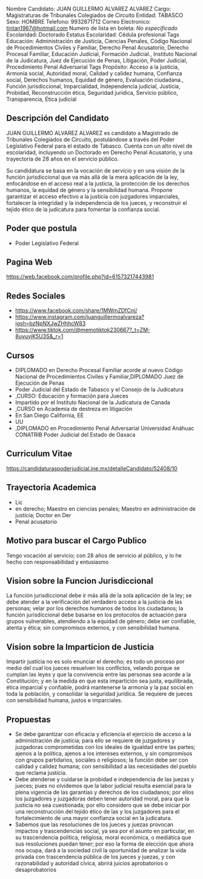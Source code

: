 Nombre Candidato: JUAN GUILLERMO ALVAREZ ALVAREZ
Cargo: Magistraturas de Tribunales Colegiados de Circuito
Entidad: TABASCO
Sexo: HOMBRE
Telefono: 9932871712
Correo Electronico: tintan1967@hotmail.com
Numero de lista en boleta: *No especificado*
Escolaridad: Doctorado
Estatus Escolaridad: Cédula profesional
Tags Educación: Administración de Justicia, Ciencias Penales, Código Nacional de Procedimientos Civiles y Familiar, Derecho Penal Acusatorio, Derecho Procesal Familiar, Educación Judicial, Formación Judicial., Instituto Nacional de la Judicatura, Juez de Ejecución de Penas, Litigación, Poder Judicial, Procedimiento Penal Adversarial
Tags Propósito: Acceso a la justicia, Armonía social, Autoridad moral, Calidad y calidez humana, Confianza social, Derechos humanos, Equidad de género, Evaluación ciudadana., Función jurisdiccional, Imparcialidad, Independencia judicial, Justicia, Probidad, Reconstrucción ética, Seguridad jurídica, Servicio público, Transparencia, Ética judicial


## Descripción del Candidato 

JUAN GUILLERMO ALVAREZ ALVAREZ es candidato a Magistrado de Tribunales Colegiados de Circuito, postulándose a través del Poder Legislativo Federal para el estado de Tabasco. Cuenta con un alto nivel de escolaridad, incluyendo un Doctorado en Derecho Penal Acusatorio, y una trayectoria de 28 años en el servicio público.

Su candidatura se basa en la vocación de servicio y en una visión de la función jurisdiccional que va más allá de la mera aplicación de la ley, enfocándose en el acceso real a la justicia, la protección de los derechos humanos, la equidad de género y la sensibilidad humana. Propone garantizar el acceso efectivo a la justicia con juzgadores imparciales, fortalecer la integridad y la independencia de los jueces, y reconstruir el tejido ético de la judicatura para fomentar la confianza social.


## Poder que postula

- Poder Legislativo Federal


## Pagina Web

https://web.facebook.com/profile.php?id=61573217443981


## Redes Sociales

- https://www.facebook.com/share/1MWmZDfCnj/
- https://www.instagram.com/juanguillermoalvareza?igsh=bzNpNXJwZHhhcW83
- https://www.tiktok.com/@memotiktok230667?_t=ZM-8uyuvjK5U3S&_r=1


## Cursos

- DIPLOMADO en Derecho Procesal Familiar acorde al nuevo Código Nacional de Procedimientos Civiles y Familiar,DIPLOMADO Juez de Ejecución de Penas
- Poder Judicial del Estado de Tabasco y el Consejo de la Judicatura
- ,CURSO: Educación y formación para Jueces
- Impartido por el Instituto Nacional de la Judicatura de Canada
- ,CURSO en Academia de destreza en litigación
- En San Diego California, EE
- UU
- ,DIPLOMADO en Procedimiento Penal Adversarial Universidad Anáhuac CONATRIB Poder Judicial del Estado de Oaxaca


## Curriculum Vitae

https://candidaturaspoderjudicial.ine.mx/detalleCandidato/52408/10


## Trayectoria Academica

- Lic
- en derecho; Maestro en ciencias penales; Maestro en administración de justicia; Doctor en Der
- Penal acusatorio


## Motivo para buscar el Cargo Publico

Tengo vocación al servicio; con 28 años de servicio al público, y lo he hecho con responsabilidad y entusiasmo


## Vision sobre la Funcion Jurisdiccional

La función jurisdiccional debe ir más allá de la sola aplicación de la ley; se debe atender a la verificación del verdadero acceso a la justicia de las personas; velar por los derechos humanos de todos los ciudadanos; la función jurisdiccional debe basarse en los protocolos de actuación para grupos vulnerables, atendiendo a la equidad de género; debe ser confiable, atenta y ética; sin compromisos externos, y con sensibilidad humana.


## Vision sobre la Imparticion de Justicia

Impartir justicia no es solo enunciar el derecho; es todo un proceso por medio del cual los jueces resuelven los conflictos, velando porque se cumplan las leyes y que la convivencia entre las personas sea acorde a la Constitución; y en la medida en que esta impartición sea justa, equilibrada, ética imparcial y confiable, podrá mantenerse la armonía y la paz social en toda la población, y consolidar la seguridad jurídica. Se requiere de jueces con sensibilidad humana, justos e imparciales.


## Propuestas

- Se debe garantizar con eficacia y eficiencia el ejercicio de acceso a la administración de justicia; para ello se requiere de juzgadores y juzgadoras comprometidas con los ideales de igualdad entre las partes; ajenos a la política, ajenos a los intereses externos, y sin compromisos con grupos partidarios, sociales o religiosos; la función debe ser con calidad y calidez humana; con sensibilidad a las necesidades del pueblo que reclama justicia.
- Debe atenderse y cuidarse la probidad e independencia de las juezas y jueces; pues no olvidemos que la labor judicial resulta esencial para la plena vigencia de las garantías y derechos de los ciudadanos; por ellos los juzgadores y juzgadoras deben tener autoridad moral, para que la justicia no sea cuestionada; por ello considero que se debe iniciar por una reconstrucción del tejido ético de las y los juzgadores para el fortalecimiento de una mayor confianza social en la judicatura.
- Sabemos que las resoluciones de los jueces y juezas provocan impactos y trascendencias social, ya sea por el asunto en particular, en su trascendencia política, religiosa, moral económica, o mediática que sus resoluciones puedan tener; por eso la forma de elección que ahora nos ocupa, dará a la sociedad civil la oportunidad de analizar la vida privada con trascendencia pública de los jueces y juezas, y con razonabilidad y autoridad cívica, abrirá juicios aprobatorios o desaprobatorios

